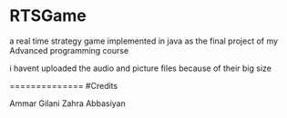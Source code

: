 # RTSGame
a real time strategy game implemented in java as the final project of my Advanced programming course

i havent uploaded the audio and picture files because of their big size

==============
#Credits

Ammar Gilani
Zahra Abbasiyan
